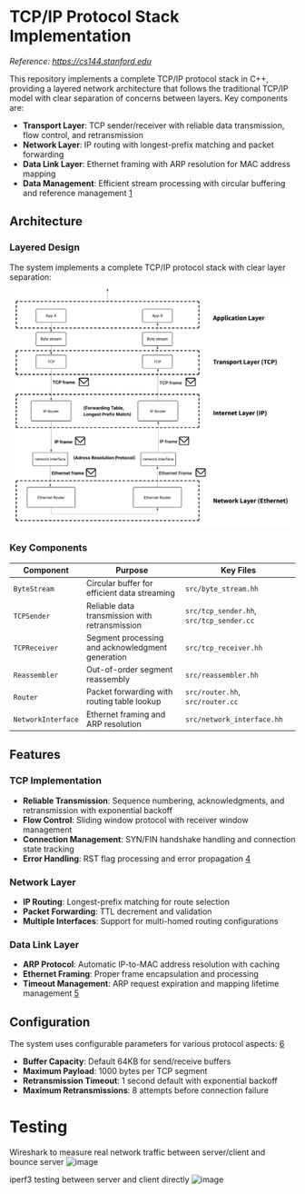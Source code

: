# TCP/IP Protocol Stack Implementation
_Reference: https://cs144.stanford.edu_

This repository implements a complete TCP/IP protocol stack in C++, providing a layered network architecture that follows the traditional TCP/IP model with clear separation of concerns between layers. Key components are:
- **Transport Layer**: TCP sender/receiver with reliable data transmission, flow control, and retransmission
- **Network Layer**: IP routing with longest-prefix matching and packet forwarding
- **Data Link Layer**: Ethernet framing with ARP resolution for MAC address mapping
- **Data Management**: Efficient stream processing with circular buffering and reference management [1](#0-0) 
## Architecture
### Layered Design
The system implements a complete TCP/IP protocol stack with clear layer separation:
<img src="https://github.com/LuminaScript/TCP-IP-Protocol-Stack/blob/main/images/01.png?raw=true" alt="Screenshot" width="650"/>
### Key Components

| Component | Purpose | Key Files |
|-----------|---------|-----------|
| `ByteStream` | Circular buffer for efficient data streaming | `src/byte_stream.hh` | [3](#0-2) 
| `TCPSender` | Reliable data transmission with retransmission | `src/tcp_sender.hh`, `src/tcp_sender.cc` |
| `TCPReceiver` | Segment processing and acknowledgment generation | `src/tcp_receiver.hh` |
| `Reassembler` | Out-of-order segment reassembly | `src/reassembler.hh` |
| `Router` | Packet forwarding with routing table lookup | `src/router.hh`, `src/router.cc` |
| `NetworkInterface` | Ethernet framing and ARP resolution | `src/network_interface.hh` |

## Features

### TCP Implementation
- **Reliable Transmission**: Sequence numbering, acknowledgments, and retransmission with exponential backoff
- **Flow Control**: Sliding window protocol with receiver window management
- **Connection Management**: SYN/FIN handshake handling and connection state tracking
- **Error Handling**: RST flag processing and error propagation [4](#0-3) 

### Network Layer
- **IP Routing**: Longest-prefix matching for route selection
- **Packet Forwarding**: TTL decrement and validation
- **Multiple Interfaces**: Support for multi-homed routing configurations

### Data Link Layer
- **ARP Protocol**: Automatic IP-to-MAC address resolution with caching
- **Ethernet Framing**: Proper frame encapsulation and processing
- **Timeout Management**: ARP request expiration and mapping lifetime management [5](#0-4) 

## Configuration

The system uses configurable parameters for various protocol aspects: [6](#0-5) 

- **Buffer Capacity**: Default 64KB for send/receive buffers
- **Maximum Payload**: 1000 bytes per TCP segment
- **Retransmission Timeout**: 1 second default with exponential backoff
- **Maximum Retransmissions**: 8 attempts before connection failure

# Testing
Wireshark to measure real network traffic between server/client and bounce server
<img width="732" height="109" alt="image" src="https://github.com/user-attachments/assets/911de29a-f577-4792-bc93-9b6eb3162e9e" />

iperf3 testing between server and client directly
<img width="1529" height="922" alt="image" src="https://github.com/user-attachments/assets/3d5c4d8a-6b39-4fa8-a08b-5a0def06a97b" />

